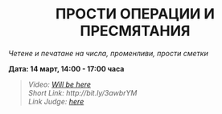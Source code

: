 <h1 align="center">ПРОСТИ ОПЕРАЦИИ И ПРЕСМЯТАНИЯ</h1>
<i>Четене и печатане на числа, променливи, прости сметки</i>
<br>

<p><b>Дата: 14 март, 14:00 - 17:00 часа</b></p>

<blockquote>
    <i>
        Video: <a href="#">Will be here</a>
    </i>
    <br>
    <i>
        Short Link: http://bit.ly/3awbrYM
    </i>
    <br>
    <i>
        Link Judge: <a href="https://judge.softuni.bg/Contests/Practice/Index/1011#0">here</a>
    </i>
</blockquote>
